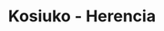---
title: "Kosiuko - Herencia"
url: /martinez/kosiuko-herencia/
shop: reparación de automóviles
---